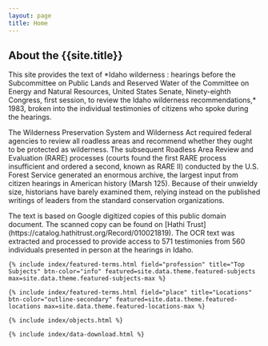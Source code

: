 ```yaml
---
layout: page
title: Home
---
```


<div class="row">
  <div class="col-md-8" >
  <div class="card mb-3" >
  <div class="card-body">
    <h2 class="card-title">About the {{site.title}}</h2>
    <p class="card-text">This site provides the text of *Idaho wilderness : hearings before the Subcommittee on Public Lands and Reserved Water of the Committee on Energy and Natural Resources, United States Senate, Ninety-eighth Congress, first session, to review the Idaho wilderness recommendations,* 1983, broken into the individual testimonies of citizens who spoke during the hearings.</p>
    <p class="card-text">The Wilderness Preservation System and Wilderness Act required federal agencies to review all roadless areas and recommend whether they ought to be protected as wilderness.
    The subsequent Roadless Area Review and Evaluation (RARE) processes (courts found the first RARE process insufficient and ordered a second, known as RARE II) conducted by the U.S. Forest Service generated an enormous archive, the largest input from citizen hearings in American history (Marsh 125). 
    Because of their unwieldy size, historians have barely examined them, relying instead on the published writings of leaders from the standard conservation organizations. </p>
    <p class="card-text">
    The text is based on Google digitized copies of this public domain document. 
    The scanned copy can be found on [Hathi Trust](https://catalog.hathitrust.org/Record/010021819).
    The OCR text was extracted and processed to provide access to 571 testimonies from 560 individuals presented in person at the hearings in Idaho.
    </p>
    </div>
    </div>
    </div>
<div class="col-md-4">  

    {% include index/featured-terms.html field="profession" title="Top Subjects" btn-color="info" featured=site.data.theme.featured-subjects max=site.data.theme.featured-subjects-max %}

    {% include index/featured-terms.html field="place" title="Locations" btn-color="outline-secondary" featured=site.data.theme.featured-locations max=site.data.theme.featured-locations-max %}
    
    {% include index/objects.html %}

  </div>
  <div class="col-md-12">

    {% include index/data-download.html %}

  </div>

</div>